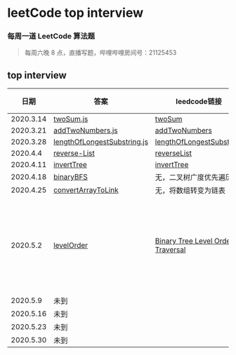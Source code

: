 # leetCode top interview

### 每周一道 LeetCode 算法题

> 每周六晚 8 点，直播写题，哔哩哔哩房间号：21125453

## top interview

| 日期      | 答案                                                           |leedcode链接 | 备注|
| --------- | -------------------------------------------------------------- | --- | --|
| 2020.3.14 | [twoSum.js](./1_twoSum.js)                             | [twoSum](https://leetcode-cn.com/problems/two-sum/) |
| 2020.3.21 | [addTwoNumbers.js](./2_addTwoNumbers.js)                       |[addTwoNumbers](https://leetcode-cn.com/problems/add-two-numbers/)|
| 2020.3.28 | [lengthOfLongestSubstring.js](./3_lengthOfLongestSubstring.js) |[lengthOfLongestSubstring](https://leetcode-cn.com/problems/longest-substring-without-repeating-characters/) |
| 2020.4.4 | [reverse-List](./206_ReverseLinkedList.js) |[reverseList](https://leetcode-cn.com/problems/reverse-linked-list/) |
| 2020.4.11 | [invertTree](./invertTree.js) | [invertTree](https://leetcode-cn.com/problems/invert-binary-tree/)|
| 2020.4.18 | [binaryBFS](./binaryBFS.js) | 无，二叉树广度优先遍历
| 2020.4.25 | [convertArrayToLink](./convertArrayToLink.js) | 无，将数组转变为链表
| 2020.5.2 | [levelOrder](./102_levelOrder.js) | [Binary Tree Level Order Traversal](https://leetcode-cn.com/problems/binary-tree-level-order-traversal/)| 二叉树广度优先遍历
| 2020.5.9 | 未到 | |
| 2020.5.16 | 未到 | |
| 2020.5.23 | 未到 | |
| 2020.5.30 | 未到 | |